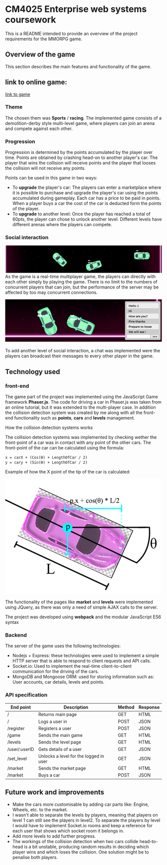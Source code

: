 # CM4025 Enterprise web systems coursework

This is a README intended to provide an overview of the project requirements for the MMORPG game.


## Overview of the game

This section describes the main features and functionality of the game.

## link to online game:

[link to game](http://cm4025.herokuapp.com/)

### Theme

The chosen them was **Sports** / **racing**. The implemented game consists of a demolition-derby style multi-level game, where players can join an arena and compete against each other. 

### Progression

Progression is determined by the points accumulated by the player over time. Points are obtained by crashing head-on to another player's car. The player that wins the collision will receive points and the player that looses the collision will not receive any points. 

Points can be used in this game in two ways:

- To **upgrade** the player's car: The players can enter a marketplace where it is possible to purchase and upgrade the player's car using the points accumulated during gameplay. Each car has a price to be paid in points. When a player buys a car the cost of the car is deducted form the points of the player. 
- To **upgrade** to another level: Once the player has reached a total of 60pts, the player can chose to unlock another level. Different levels have different arenas where the players can compete. 

### Social interaction

![example of cars](https://raw.githubusercontent.com/PierpaoloLucarelli/CM4025/master/screens/1.png?token=AMAyAtyt7c5C5DHr6tACHCGGhTCyfN8Kks5a8tBkwA%3D%3D)
As the game is a real-time multiplayer game, the players can directly with each other simply by playing the game. There is no limit to the numbers of concurrent players that can join, but the performance of the server may be affected by too may concurrent connections. 

![chat of the game](https://raw.githubusercontent.com/PierpaoloLucarelli/CM4025/master/screens/chat.png?token=AMAyAiogY0_NQtjFmekc2wn8T45cD3QBks5a8tC0wA%3D%3D)

To add another level of social interaction, a chat was implemented were the players can broadcast their messages to every other player in the game. 

## Technology used

### front-end 

The game part of the project was implemented using the JavaScript Game framework **Phaser.js**. The code for driving a car in Phaser.js was taken from an online tutorial, but it was extended to the multi-player case. In addition the collision detection system was created by me along with all the front-end functionality such as **points**, **cars** and **levels** management. 

How the collision detection systems works

The collision detection systems was implemented by checking wether the front-point of a car was in contact with any point of the other cars. 
The front-point of the car can be calculated using the formula:

```
x = carX + (Cos(θ) + LengthOfCar / 2)
y = cary + (Sin(θ) + LengthOfCar / 2)
```

Example of how the X point of the tip of the car is calculated:

![cos of car](https://raw.githubusercontent.com/PierpaoloLucarelli/CM4025/master/screens/coscar.png?token=AMAyAsU5V56bn8zFwpTtocuBppYOG_wxks5a8tDKwA%3D%3D)

The functionality of the pages like **market** and **levels** were implemented using JQuery, as there was only a need of simple AJAX calls to the server. 

The project was developed using **webpack** and the modular JavaScript ES6 syntax 

### Backend 

The server of the game uses the following technologies:

- Nodejs + Express: these technologies were used to implement a simple HTTP server that is able to respond to client requests and API calls. 
- Socket.io: Used to implement the real-time client-to-client communication for the driving of the cars.
- MongoDB and Mongoose ORM: used for storing information such as: User accounts, car details, levels and points.

### API specification

| End point |  Description | Method | Response|
|------------|--------|------------|-------------|
|/|  Returns main page         |GET            | HTML
|/ | Logs a user in     | POST          |JSON            |
|/register | Registers a user          |POST| JSON |
|/game | Sends the main game          |GET| HTML |
|/levels | Sends the level page          |GET| HTML |
|/user/:userID | Gets details of a user          |GET| JSON |
|/set_level |  Unlocks a level for the logged in user   |GET| JSON |
|/market | Sends the market page          |GET| HTML|
|/market | Buys a car          |POST| JSON |
 

## Future work and improvements

- Make the cars more customisable by adding car parts like: Engine, Wheels, etc. to the market. 
- I wasn't able to separate the levels by players, meaning that players on level 1 can still see the players in level2. To separate the players by level I would have to implement Socket.io rooms and keep a reference for each user that shows which socket room it belongs in.
- Add more levels to add further progress. 
- The workings of the collision detection when two cars collide head-to-head is a bit unstable, producing random results in deciding which player wins and which loses the collision. One solution might be to penalise both players. 
